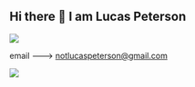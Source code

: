 ## Hi there 👋 I am Lucas Peterson 
<img src = https://www.codewars.com/users/Sacred_pL/badges/large>

email ---> notlucaspeterson@gmail.com

![](https://komarev.com/ghpvc/?Lucas-Peterson=Lucas-Peterson)
